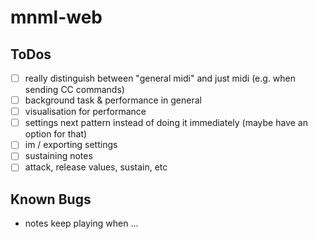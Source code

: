 # mnml-web

## ToDos
* [ ] really distinguish between "general midi" and just midi (e.g. when sending CC commands)
* [ ] background task & performance in general
* [ ] visualisation for performance
* [ ] settings next pattern instead of doing it immediately (maybe have an option for that)
* [ ] im / exporting settings
* [ ] sustaining notes
* [ ] attack, release values, sustain, etc

## Known Bugs
* notes keep playing when ...
